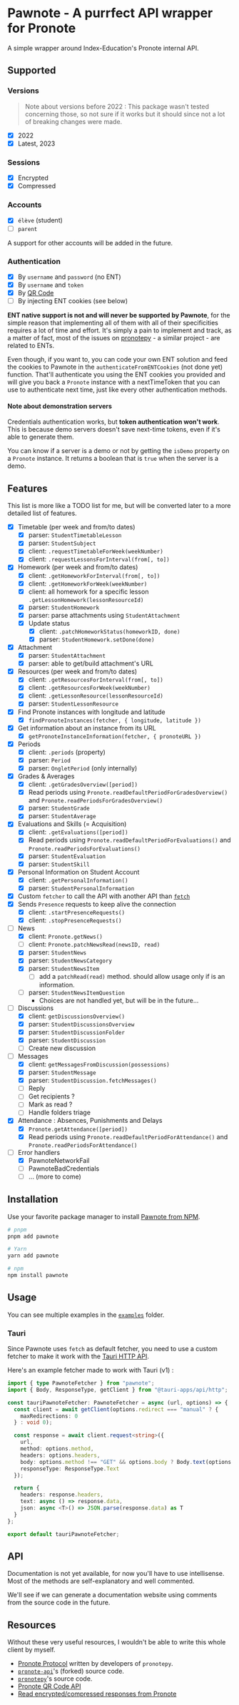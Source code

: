 # Pawnote - A purrfect API wrapper for Pronote

A simple wrapper around Index-Education's Pronote internal API.

## Supported

### Versions

> Note about versions before 2022 : This package wasn't tested concerning those, so not sure if it works but it should since not a lot of breaking changes were made.

- [x] 2022
- [x] Latest, 2023

### Sessions

- [x] Encrypted
- [x] Compressed

### Accounts

- [x] `élève` (student)
- [ ] `parent`

A support for other accounts will be added in the future.

### Authentication

- [x] By `username` and `password` (no ENT)
- [x] By `username` and `token`
- [x] By [QR Code](https://forum.index-education.com/upfiles/qrcode.png)
- [ ] By injecting ENT cookies (see below)

**ENT native support is not and will never be supported by Pawnote**, for the simple reason that implementing all of them with all of their specificities requires a lot of time and effort. It's simply a pain to implement and track, as a matter of fact, most of the issues on [pronotepy](https://github.com/bain3/pronotepy/issues) - a similar project - are related to ENTs.

Even though, if you want to, you can code your own ENT solution and feed the cookies to Pawnote in the `authenticateFromENTCookies` (not done yet) function. That'll authenticate you using the ENT cookies you provided and will give you back a `Pronote` instance with a nextTimeToken that you can use to authenticate next time, just like every other authentication methods.

#### Note about demonstration servers

Credentials authentication works, but **token authentication won't work**.
This is because demo servers doesn't save next-time tokens, even if it's able to generate them.

You can know if a server is a demo or not by getting the `isDemo` property on a `Pronote` instance.
It returns a boolean that is `true` when the server is a demo.

## Features

This list is more like a TODO list for me, but will be converted later to a more detailed list of features.

- [x] Timetable (per week and from/to dates)
  - [x] parser: `StudentTimetableLesson`
  - [x] parser: `StudentSubject`
  - [x] client: `.requestTimetableForWeek(weekNumber)`
  - [x] client: `.requestLessonsForInterval(from[, to])`
- [x] Homework (per week and from/to dates)
  - [x] client: `.getHomeworkForInterval(from[, to])`
  - [x] client: `.getHomeworkForWeek(weekNumber)`
  - [x] client: all homework for a specific lesson `.getLessonHomework(lessonResourceId)`
  - [x] parser: `StudentHomework`
  - [x] parser: parse attachments using `StudentAttachment`
  - [x] Update status
    - [x] client: `.patchHomeworkStatus(homeworkID, done)`
    - [x] parser: `StudentHomework.setDone(done)`
- [x] Attachment
  - [x] parser: `StudentAttachment`
  - [x] parser: able to get/build attachment's URL
- [x] Resources (per week and from/to dates)
  - [x] client: `.getResourcesForInterval(from[, to])`
  - [x] client: `.getResourcesForWeek(weekNumber)`
  - [x] client: `.getLessonResource(lessonResourceId)`
  - [x] parser: `StudentLessonResource`
- [x] Find Pronote instances with longitude and latitude
  - [x] `findPronoteInstances(fetcher, { longitude, latitude })`
- [x] Get information about an instance from its URL
  - [x] `getPronoteInstanceInformation(fetcher, { pronoteURL })`
- [x] Periods
  - [x] client: `.periods` (property)
  - [x] parser: `Period`
  - [x] parser: `OngletPeriod` (only internally)
- [x] Grades & Averages
  - [x] client: `.getGradesOverview([period])`
  - [x] Read periods using `Pronote.readDefaultPeriodForGradesOverview()` and `Pronote.readPeriodsForGradesOverview()`
  - [x] parser: `StudentGrade`
  - [x] parser: `StudentAverage`
- [x] Evaluations and Skills (= Acquisition)
  - [x] client: `.getEvaluations([period])`
  - [x] Read periods using `Pronote.readDefaultPeriodForEvaluations()` and `Pronote.readPeriodsForEvaluations()`
  - [x] parser: `StudentEvaluation`
  - [x] parser: `StudentSkill`
- [x] Personal Information on Student Account
  - [x] client: `.getPersonalInformation()`
  - [x] parser: `StudentPersonalInformation`
- [x] Custom `fetcher` to call the API with another API than [`fetch`](https://developer.mozilla.org/docs/Web/API/Fetch_API)
- [x] Sends `Presence` requests to keep alive the connection
  - [x] client: `.startPresenceRequests()`
  - [x] client: `.stopPresenceRequests()`
- [ ] News
  - [x] client: `Pronote.getNews()`
  - [ ] client: `Pronote.patchNewsRead(newsID, read)`
  - [x] parser: `StudentNews`
  - [x] parser: `StudentNewsCategory`
  - [x] parser: `StudentNewsItem`
    - [ ] add a `patchRead(read)` method. should allow usage only if is an information.
  - [ ] parser: `StudentNewsItemQuestion`
    - Choices are not handled yet, but will be in the future...
- [ ] Discussions
  - [x] client: `getDiscussionsOverview()`
  - [x] parser: `StudentDiscussionsOverview`
  - [x] parser: `StudentDiscussionFolder`
  - [x] parser: `StudentDiscussion`
  - [ ] Create new discussion
- [ ] Messages
  - [x] client: `getMessagesFromDiscussion(possessions)`
  - [x] parser: `StudentMessage`
  - [x] parser: `StudentDiscussion.fetchMessages()`
  - [ ] Reply
  - [ ] Get recipients ?
  - [ ] Mark as read ?
  - [ ] Handle folders triage
- [x] Attendance : Absences, Punishments and Delays
  - [x] `Pronote.getAttendance([period])`
  - [x] Read periods using `Pronote.readDefaultPeriodForAttendance()` and `Pronote.readPeriodsForAttendance()`
- [ ] Error handlers
  - [x] PawnoteNetworkFail
  - [ ] PawnoteBadCredentials
  - [ ] ... (more to come)

## Installation

Use your favorite package manager to install [Pawnote from NPM](https://www.npmjs.com/package/pawnote).

```bash
# pnpm
pnpm add pawnote

# Yarn
yarn add pawnote

# npm
npm install pawnote
```

## Usage

You can see multiple examples in the [`examples`](./examples) folder.

### Tauri

Since Pawnote uses `fetch` as default fetcher, you need to use a custom fetcher to make it work with the [Tauri HTTP API](https://tauri.app/v1/api/js/http).

Here's an example fetcher made to work with Tauri (v1) :

```typescript
import { type PawnoteFetcher } from "pawnote";
import { Body, ResponseType, getClient } from "@tauri-apps/api/http";

const tauriPawnoteFetcher: PawnoteFetcher = async (url, options) => {
  const client = await getClient(options.redirect === "manual" ? {
    maxRedirections: 0
  } : void 0);

  const response = await client.request<string>({
    url,
    method: options.method,
    headers: options.headers,
    body: options.method !== "GET" && options.body ? Body.text(options.body) : void 0,
    responseType: ResponseType.Text
  });

  return {
    headers: response.headers,
    text: async () => response.data,
    json: async <T>() => JSON.parse(response.data) as T
  }
};

export default tauriPawnoteFetcher;
```

## API

Documentation is not yet available, for now you'll have to use intellisense.
Most of the methods are self-explanatory and well commented.

We'll see if we can generate a documentation website
using comments from the source code in the future.

## Resources

Without these very useful resources, I wouldn't be able to write this whole client by myself.

- [Pronote Protocol](https://github.com/bain3/pronotepy/blob/master/PRONOTE%20protocol.md) written by developers of `pronotepy`.
- [`pronote-api`](https://github.com/Merlode11/pronote-api)'s (forked) source code.
- [`pronotepy`](https://github.com/bain3/pronotepy)'s source code.
- [Pronote QR Code API](https://github.com/Androz2091/pronote-qrcode-api)
- [Read encrypted/compressed responses from Pronote](https://gist.github.com/Vexcited/3b599b4eaf0797b532f087540728ec09)
